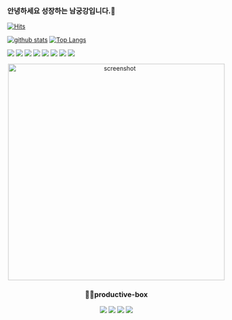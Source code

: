 ### 안녕하세요 성장하는 남궁강입니다.👋
[![Hits](https://hits.seeyoufarm.com/api/count/incr/badge.svg?url=https%3A%2F%2Fgithub.com%2Fnamkungkang)](https://hits.seeyoufarm.com)
<!--
**namkungkang/namkungkang** is a ✨ _special_ ✨ repository because its `README.md` (this file) appears on your GitHub profile.

Here are some ideas to get you started:

- 🔭 I’m currently working on ...
- 🌱 I’m currently learning ...
- 👯 I’m looking to collaborate on ...
- 🤔 I’m looking for help with ...
- 💬 Ask me about ...
- 📫 How to reach me: ...
- 😄 Pronouns: ...
- ⚡ Fun fact: ...
-->

[![github stats](https://github-readme-stats.vercel.app/api?username=namkungkang&show_icons=true&hide_border=true)](https://github.com/namkungkang)
[![Top Langs](https://github-readme-stats.vercel.app/api/top-langs/?username=namkungkang&layout=compact)](https://github.com/namkungkang)

<a href="" target="_blank"><img src="https://img.shields.io/badge/C-3776AB?style=flat-square&logo=C&logoColor=white"/></a>
<a href="" target="_blank"><img src="https://img.shields.io/badge/C++-007396?style=flat-square&logo=C++&logoColor=white"/></a>
<a href="" target="_blank"><img src="https://img.shields.io/badge/Java-007396?style=flat-square&logo=Java&logoColor=white"/></a>
<a href="" target="_blank"><img src="https://img.shields.io/badge/Python-3776AB?style=flat-square&logo=Python&logoColor=white"/></a>
<a href="" target="_blank"><img src="https://img.shields.io/badge/Javascrpit-3776AB?style=flat-square&logo=Javascript&logoColor=white"/></a>
<a href="" target="_blank"><img src="https://img.shields.io/badge/Html-3776AB?style=flat-square&logo=Html&logoColor=white"/></a>
<a href="" target="_blank"><img src="https://img.shields.io/badge/Css-3776AB?style=flat-square&logo=Css&logoColor=white"/></a>
<a href="" target="_blank"><img src="https://img.shields.io/badge/React-3776AB?style=flat-square&logo=React&logoColor=white"/></a>

<p align="center">
  <a href="http://lovera.maxam.now.sh/">
    <img src="https://user-images.githubusercontent.com/25841814/79395484-5081ae80-7fac-11ea-9e27-ac91472e31dd.png" alt="screenshot" width="500">
  </a>
  <h3 align="center">📌✨productive-box</h3>
</p>

<p align="center">
   <img src="https://img.shields.io/badge/language-typescript-blue?style"/>
   <img src="https://img.shields.io/github/license/maxam2017/productive-box"/>
   <img src="https://img.shields.io/github/stars/maxam2017/productive-box"/>
   <img src="https://img.shields.io/github/forks/maxam2017/productive-box"/>
